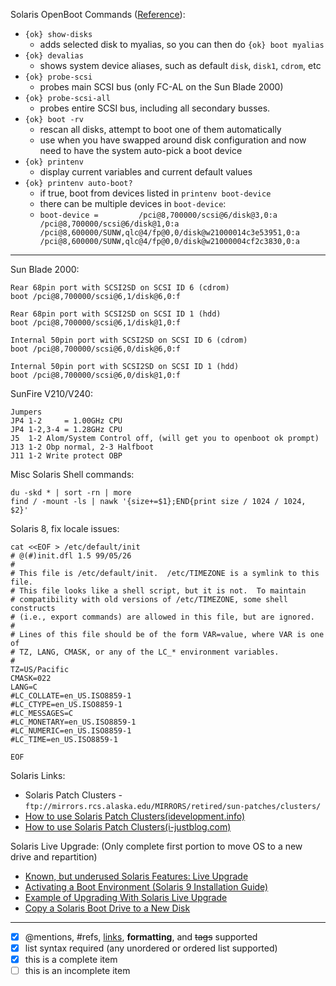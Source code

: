 Solaris OpenBoot Commands ([Reference](http://irtfweb.ifa.hawaii.edu/~spex/computers/spex1/techdocs/1201-hilodog/SunOBP_Quick_Ref.pdf)):

- `{ok} show-disks`
  + adds selected disk to myalias, so you can then do `{ok} boot myalias`
- `{ok} devalias`
  + shows system device aliases, such as default `disk`, `disk1`, `cdrom`, etc
- `{ok} probe-scsi`
  + probes main SCSI bus (only FC-AL on the Sun Blade 2000)
- `{ok} probe-scsi-all`
  + probes entire SCSI bus, including all secondary busses.
- `{ok} boot -rv`
  + rescan all disks, attempt to boot one of them automatically
  + use when you have swapped around disk configuration and now need to have the system auto-pick a boot device
- `{ok} printenv`
  + display current variables and current default values
- `{ok} printenv auto-boot?`
  + if true, boot from devices listed in `printenv boot-device`
  + there can be multiple devices in `boot-device`:
   - `boot-device =         /pci@8,700000/scsi@6/disk@3,0:a /pci@8,700000/scsi@6/disk@1,0:a /pci@8,600000/SUNW,qlc@4/fp@0,0/disk@w21000014c3e53951,0:a /pci@8,600000/SUNW,qlc@4/fp@0,0/disk@w21000004cf2c3830,0:a`

-------------------

Sun Blade 2000:
```
Rear 68pin port with SCSI2SD on SCSI ID 6 (cdrom)
boot /pci@8,700000/scsi@6,1/disk@6,0:f

Rear 68pin port with SCSI2SD on SCSI ID 1 (hdd)
boot /pci@8,700000/scsi@6,1/disk@1,0:f

Internal 50pin port with SCSI2SD on SCSI ID 6 (cdrom)
boot /pci@8,700000/scsi@6,0/disk@6,0:f

Internal 50pin port with SCSI2SD on SCSI ID 1 (hdd)
boot /pci@8,700000/scsi@6,0/disk@1,0:f
```


SunFire V210/V240:
```
Jumpers
JP4 1-2     = 1.00GHz CPU
JP4 1-2,3-4 = 1.28GHz CPU
J5  1-2 Alom/System Control off, (will get you to openboot ok prompt)
J13 1-2 Obp normal, 2-3 Halfboot
J11 1-2 Write protect OBP
```

Misc Solaris Shell commands:
```
du -skd * | sort -rn | more
find / -mount -ls | nawk '{size+=$1};END{print size / 1024 / 1024, $2}'
```

Solaris 8, fix locale issues:
```
cat <<EOF > /etc/default/init
# @(#)init.dfl 1.5 99/05/26
#
# This file is /etc/default/init.  /etc/TIMEZONE is a symlink to this file.
# This file looks like a shell script, but it is not.  To maintain
# compatibility with old versions of /etc/TIMEZONE, some shell constructs
# (i.e., export commands) are allowed in this file, but are ignored.
#
# Lines of this file should be of the form VAR=value, where VAR is one of
# TZ, LANG, CMASK, or any of the LC_* environment variables.
#
TZ=US/Pacific
CMASK=022
LANG=C
#LC_COLLATE=en_US.ISO8859-1
#LC_CTYPE=en_US.ISO8859-1
#LC_MESSAGES=C
#LC_MONETARY=en_US.ISO8859-1
#LC_NUMERIC=en_US.ISO8859-1
#LC_TIME=en_US.ISO8859-1

EOF
```


Solaris Links:
- Solaris Patch Clusters - `ftp://mirrors.rcs.alaska.edu/MIRRORS/retired/sun-patches/clusters/`
- [How to use Solaris Patch Clusters(idevelopment.info)](http://www.idevelopment.info/data/Unix/Solaris/SOLARIS_Patching_Solaris_2.8.shtml)
- [How to use Solaris Patch Clusters(i-justblog.com)](http://www.i-justblog.com/2009/02/solaris-recommended-patch-clusters.html)


Solaris Live Upgrade: (Only complete first portion to move OS to a new drive and repartition)
- [Known, but underused Solaris Features: Live Upgrade](http://www.c0t0d0s0.org/archives/4102-Known,-but-underused-Solaris-Features-Live-Upgrade.html)
- [Activating a Boot Environment (Solaris 9 Installation Guide)](https://docs.oracle.com/cd/E19683-01/816-7171/6md6pohs3/index.html)
- [Example of Upgrading With Solaris Live Upgrade](https://docs.oracle.com/cd/E18752_01/html/821-1910/luexample-100.html)
- [Copy a Solaris Boot Drive to a New Disk](http://spiralbound.net/blog/2005/05/10/how-to-copy-a-solaris-boot-drive-to-a-disk-with-a-different-partition-layout/)



-----------------



- [x] @mentions, #refs, [links](), **formatting**, and <del>tags</del> supported
- [x] list syntax required (any unordered or ordered list supported)
- [x] this is a complete item
- [ ] this is an incomplete item
